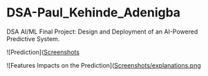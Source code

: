 # DSA-Paul_Kehinde_Adenigba
DSA AI/ML Final Project: Design and Deployment of an AI-Powered Predictive System.

![Prediction]([Screenshots](https://github.com/Pauladen/DSA-Paul_Kehinde_Adenigba/tree/main/Sreenshots/prediction.png?raw=true)

![Features Impacts on the Prediction]([Screenshots/explanations.png](https://github.com/Pauladen/DSA-Paul_Kehinde_Adenigba/tree/main/Sreenshots/explanations.png?raw=true)
